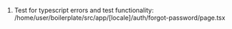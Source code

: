1. Test for typescript errors and test functionality: /home/user/boilerplate/src/app/[locale]/auth/forgot-password/page.tsx
